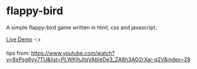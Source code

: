 # flappy-bird

A simple flappy-bird game written in html, css and javascript.

[Live Demo](https://chicco4.github.io/flappy-bird/) :point_left:

tips from: https://www.youtube.com/watch?v=8xPsg6yv7TU&list=PLWKjhJtqVAbleDe3_ZA8h3AO2rXar-q2V&index=28
